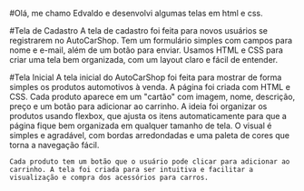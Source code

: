 #Olá, me chamo Edvaldo e desenvolvi algumas telas em html e css.

#Tela de Cadastro
    A tela de cadastro foi feita para novos usuários se registrarem no AutoCarShop. Tem um formulário simples com campos para nome e e-mail, além de um botão para enviar. Usamos HTML e CSS para criar uma tela bem organizada, com um layout claro e fácil de entender.

#Tela Inicial
    A tela inicial do AutoCarShop foi feita para mostrar de forma simples os produtos automotivos à venda. A página foi criada com HTML e CSS. Cada produto aparece em um "cartão" com imagem, nome, descrição, preço e um botão para adicionar ao carrinho. A ideia foi organizar os produtos usando flexbox, que ajusta os itens automaticamente para que a página fique bem organizada em qualquer tamanho de tela. O visual é simples e agradável, com bordas arredondadas e uma paleta de cores que torna a navegação fácil.

    Cada produto tem um botão que o usuário pode clicar para adicionar ao carrinho. A tela foi criada para ser intuitiva e facilitar a visualização e compra dos acessórios para carros.